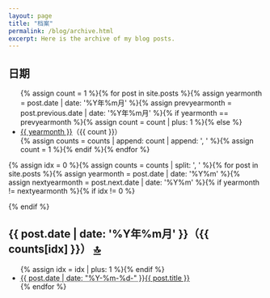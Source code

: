 ```yaml
---
layout: page
title: "档案"
permalink: /blog/archive.html
excerpt: Here is the archive of my blog posts.
---
```

<div id="archive">
  <h2>日期</h2>
  <ul>{% assign count = 1 %}{% for post in site.posts %}{% assign yearmonth = post.date | date: '%Y年%m月' %}{% assign prevyearmonth = post.previous.date | date: '%Y年%m月' %}{% if yearmonth == prevyearmonth %}{% assign count = count | plus: 1 %}{% else %}
    <li><a href="#{{ yearmonth }}">{{ yearmonth }}</a>（{{ count }}）</li>{% assign counts = counts | append: count | append: ', ' %}{% assign count = 1 %}{% endif %}{% endfor %}
  </ul>
</div>

{% assign idx = 0 %}{% assign counts = counts | split: ', ' %}{% for post in site.posts %}{% assign yearmonth = post.date | date: '%Y%m' %}{% assign nextyearmonth = post.next.date | date: '%Y%m' %}{% if yearmonth != nextyearmonth %}{% if idx != 0 %}
  </ul>
</div>
{% endif %}
<div class="contents">
  <h2 id="{{ post.date | date: '%Y年%m月' }}">
    {{ post.date | date: '%Y年%m月' }}（{{ counts[idx] }}）
    <a href="#archive" class="right">🔝</a>
  </h2>
  <ul>{% assign idx = idx | plus: 1 %}{% endif %}
    <li><abbr title="{{ post.date | date_to_xmlschema }}">{{ post.date | date: "%Y-%m-%d-" }}</abbr><a href="{{ post.url }}">{{ post.title }}</a></li>{% endfor %}
  </ul>
</div>
